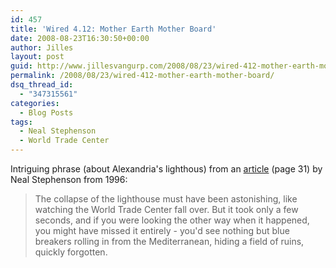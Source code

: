 ```yaml
---
id: 457
title: 'Wired 4.12: Mother Earth Mother Board'
date: 2008-08-23T16:30:50+00:00
author: Jilles
layout: post
guid: http://www.jillesvangurp.com/2008/08/23/wired-412-mother-earth-mother-board/
permalink: /2008/08/23/wired-412-mother-earth-mother-board/
dsq_thread_id:
  - "347315561"
categories:
  - Blog Posts
tags:
  - Neal Stephenson
  - World Trade Center
---
```

Intriguing phrase (about Alexandria's lighthous) from an [article](http://www.wired.com/wired/archive/4.12/ffglass.html?topic=&amp;topic_set=) (page 31) by Neal Stephenson from 1996:
> The collapse of the lighthouse must have been astonishing, like watching the World Trade Center fall over. But it took only a few seconds, and if you were looking the other way when it happened, you might have missed it entirely - you'd see nothing but blue breakers rolling in from the Mediterranean, hiding a field of ruins, quickly forgotten.